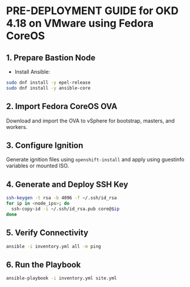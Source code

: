 # PRE-DEPLOYMENT GUIDE for OKD 4.18 on VMware using Fedora CoreOS

## 1. Prepare Bastion Node

- Install Ansible:
```bash
sudo dnf install -y epel-release
sudo dnf install -y ansible-core
```

## 2. Import Fedora CoreOS OVA

Download and import the OVA to vSphere for bootstrap, masters, and workers.

## 3. Configure Ignition

Generate ignition files using `openshift-install` and apply using guestinfo variables or mounted ISO.

## 4. Generate and Deploy SSH Key

```bash
ssh-keygen -t rsa -b 4096 -f ~/.ssh/id_rsa
for ip in <node_ips>; do
  ssh-copy-id -i ~/.ssh/id_rsa.pub core@$ip
done
```

## 5. Verify Connectivity

```bash
ansible -i inventory.yml all -m ping
```

## 6. Run the Playbook

```bash
ansible-playbook -i inventory.yml site.yml
```
